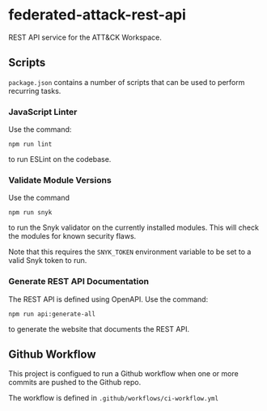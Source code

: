 # federated-attack-rest-api

REST API service for the ATT&CK Workspace.

## Scripts

`package.json` contains a number of scripts that can be used to perform recurring tasks.

### JavaScript Linter

Use the command:

`npm run lint`

to run ESLint on the codebase.

### Validate Module Versions

Use the command

`npm run snyk`

to run the Snyk validator on the currently installed modules.
This will check the modules for known security flaws.

Note that this requires the `SNYK_TOKEN` environment variable to be set to a valid Snyk token to run.

### Generate REST API Documentation

The REST API is defined using OpenAPI.
Use the command:

`npm run api:generate-all`

to generate the website that documents the REST API.

## Github Workflow

This project is configued to run a Github workflow when one or more commits are pushed to the Github repo.

The workflow is defined in `.github/workflows/ci-workflow.yml`
